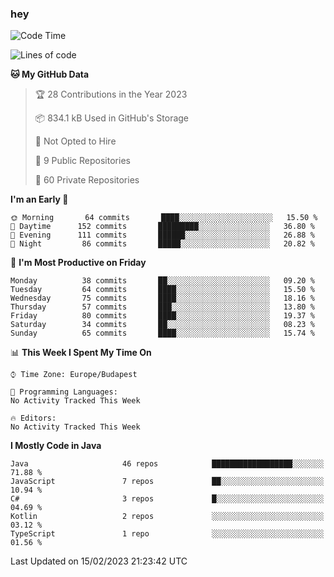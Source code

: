 ### hey

<!--START_SECTION:waka-->
![Code Time](http://img.shields.io/badge/Code%20Time-884%20hrs%2054%20mins-blue)

![Lines of code](https://img.shields.io/badge/From%20Hello%20World%20I%27ve%20Written-654%20Thousand%20lines%20of%20code-blue)

**🐱 My GitHub Data** 

> 🏆 28 Contributions in the Year 2023
 > 
> 📦 834.1 kB Used in GitHub's Storage 
 > 
> 🚫 Not Opted to Hire
 > 
> 📜 9 Public Repositories 
 > 
> 🔑 60 Private Repositories  
 > 
**I'm an Early 🐤** 

```text
🌞 Morning       64 commits       ████░░░░░░░░░░░░░░░░░░░░░   15.50 % 
🌆 Daytime      152 commits       █████████░░░░░░░░░░░░░░░░   36.80 % 
🌃 Evening      111 commits       ██████░░░░░░░░░░░░░░░░░░░   26.88 % 
🌙 Night         86 commits       █████░░░░░░░░░░░░░░░░░░░░   20.82 % 

```
📅 **I'm Most Productive on Friday** 

```text
Monday          38 commits       ██░░░░░░░░░░░░░░░░░░░░░░░   09.20 % 
Tuesday         64 commits       ████░░░░░░░░░░░░░░░░░░░░░   15.50 % 
Wednesday       75 commits       ████░░░░░░░░░░░░░░░░░░░░░   18.16 % 
Thursday        57 commits       ███░░░░░░░░░░░░░░░░░░░░░░   13.80 % 
Friday          80 commits       ████░░░░░░░░░░░░░░░░░░░░░   19.37 % 
Saturday        34 commits       ██░░░░░░░░░░░░░░░░░░░░░░░   08.23 % 
Sunday          65 commits       ████░░░░░░░░░░░░░░░░░░░░░   15.74 % 

```


📊 **This Week I Spent My Time On** 

```text
⌚︎ Time Zone: Europe/Budapest

💬 Programming Languages: 
No Activity Tracked This Week

🔥 Editors: 
No Activity Tracked This Week

```

**I Mostly Code in Java** 

```text
Java                     46 repos            ██████████████████░░░░░░░   71.88 % 
JavaScript               7 repos             ██░░░░░░░░░░░░░░░░░░░░░░░   10.94 % 
C#                       3 repos             █░░░░░░░░░░░░░░░░░░░░░░░░   04.69 % 
Kotlin                   2 repos             ░░░░░░░░░░░░░░░░░░░░░░░░░   03.12 % 
TypeScript               1 repo              ░░░░░░░░░░░░░░░░░░░░░░░░░   01.56 % 

```



 Last Updated on 15/02/2023 21:23:42 UTC
<!--END_SECTION:waka-->
